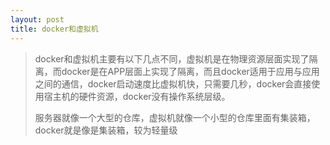 ```yaml
---
layout: post
title: docker和虚拟机
---
```


> docker和虚拟机主要有以下几点不同，虚拟机是在物理资源层面实现了隔离，而docker是在APP层面上实现了隔离，而且docker适用于应用与应用之间的通信，docker启动速度比虚拟机快，只需要几秒，docker会直接使用宿主机的硬件资源，docker没有操作系统层级。
>
> 服务器就像一个大型的仓库，虚拟机就像一个小型的仓库里面有集装箱，docker就是像是集装箱，较为轻量级